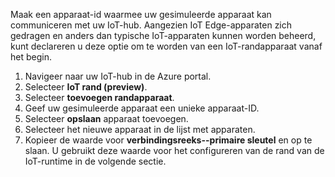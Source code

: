 Maak een apparaat-id waarmee uw gesimuleerde apparaat kan communiceren met uw IoT-hub. Aangezien IoT Edge-apparaten zich gedragen en anders dan typische IoT-apparaten kunnen worden beheerd, kunt declareren u deze optie om te worden van een IoT-randapparaat vanaf het begin. 

1. Navigeer naar uw IoT-hub in de Azure portal.
1. Selecteer **IoT rand (preview)**.
1. Selecteer **toevoegen randapparaat**.
1. Geef uw gesimuleerde apparaat een unieke apparaat-ID.
1. Selecteer **opslaan** apparaat toevoegen.
1. Selecteer het nieuwe apparaat in de lijst met apparaten.
1. Kopieer de waarde voor **verbindingsreeks--primaire sleutel** en op te slaan. U gebruikt deze waarde voor het configureren van de rand van de IoT-runtime in de volgende sectie. 

